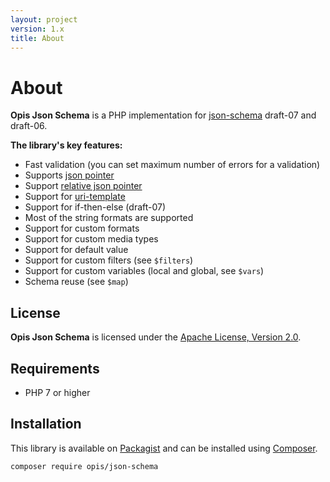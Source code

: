 ```yaml
---
layout: project
version: 1.x
title: About
---
```


# About

**Opis Json Schema** is a PHP implementation for [json-schema](http://json-schema.org/) draft-07 and draft-06.

**The library's key features:**

- Fast validation (you can set maximum number of errors for a validation)
- Supports [json pointer](https://tools.ietf.org/html/rfc6901)
- Support [relative json pointer](https://tools.ietf.org/html/draft-luff-relative-json-pointer-00)
- Support for [uri-template](https://tools.ietf.org/html/rfc6570)
- Support for if-then-else (draft-07)
- Most of the string formats are supported
- Support for custom formats
- Support for custom media types
- Support for default value
- Support for custom filters (see `$filters`)
- Support for custom variables (local and global, see `$vars`)
- Schema reuse (see `$map`)

## License

**Opis Json Schema** is licensed under the [Apache License, Version 2.0](http://www.apache.org/licenses/LICENSE-2.0). 

## Requirements

* PHP 7 or higher

## Installation

This library is available on [Packagist](https://packagist.org/packages/opis/json-schema) and can be installed using [Composer](http://getcomposer.org).

```
composer require opis/json-schema
```


